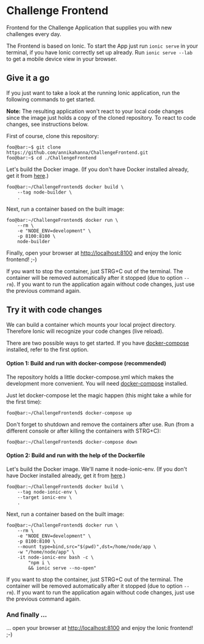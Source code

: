 # Challenge Frontend

Frontend for the Challenge Application that supplies you with new challenges every day.

The Frontend is based on Ionic. To start the App just run `ionic serve` in your terminal, if you have Ionic correctly 
set up already. Run `ionic serve --lab` to get a mobile device view in your browser.


## Give it a go
If you just want to take a look at the running Ionic application, run the following commands to get started.

**Note:** The resulting application won't react to your local code changes since the image just holds a copy of the
cloned repository. To react to code changes, see instructions below.

First of course, clone this repository:
```console
foo@bar:~$ git clone https://github.com/annikahanna/ChallengeFrontend.git
foo@bar:~$ cd ./ChallengeFrontend
```

Let's build the Docker image. (If you don't have Docker installed already, get it from
[here](https://docs.docker.com/install/).)
```console
foo@bar:~/ChallengeFrontend$ docker build \
    --tag node-builder \
    .
```
Next, run a container based on the built image:
```console
foo@bar:~/ChallengeFrontend$ docker run \
    --rm \
    -e "NODE_ENV=development" \
    -p 8100:8100 \
    node-builder
```
Finally, open your browser at [http://localhost:8100](http://localhost:8100) and enjoy the Ionic frontend! ;-)

If you want to stop the container, just STRG+C out of the terminal. The container will be removed automatically after it
stopped (due to option `--rm`). If you want to run the application again without code changes, just use the previous
command again.

## Try it with code changes
We can build a container which mounts your local project directory. Therefore Ionic will recognize your code changes
(live reload).

There are two possible ways to get started. If you have [docker-compose](https://docs.docker.com/compose/install/)
installed, refer to the first option.

#### Option 1: Build and run with docker-compose (recommended)

The repository holds a little docker-compose.yml which makes the development more convenient. You will need 
[docker-compose](https://docs.docker.com/compose/install/) installed.

Just let docker-compose let the magic happen (this might take a while for the first time):
```console
foo@bar:~/ChallengeFrontend$ docker-compose up
```
Don't forget to shutdown and remove the containers after use. Run (from a different console or after killing the 
containers with STRG+C):
```console
foo@bar:~/ChallengeFrontend$ docker-compose down
```

#### Option 2: Build and run with the help of the Dockerfile

Let's build the Docker image. We'll name it node-ionic-env. (If you don't have Docker installed already, get it from 
[here](https://docs.docker.com/install/).)
```console
foo@bar:~/ChallengeFrontend$ docker build \
    --tag node-ionic-env \
    --target ionic-env \
    .
```
Next, run a container based on the built image:
```console
foo@bar:~/ChallengeFrontend$ docker run \
    --rm \
    -e "NODE_ENV=development" \
    -p 8100:8100 \
    --mount type=bind,src="$(pwd)",dst=/home/node/app \
    -w "/home/node/app" \
    -it node-ionic-env bash -c \
        "npm i \
        && ionic serve --no-open"
```
If you want to stop the container, just STRG+C out of the terminal. The container will be removed automatically after it
stopped (due to option `--rm`). If you want to run the application again without code changes, just use the previous
command again.


### And finally ...
... open your browser at [http://localhost:8100](http://localhost:8100) and enjoy the Ionic frontend! ;-)
